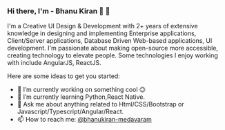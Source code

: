 ### Hi there, I'm - Bhanu Kiran 👋 👋

I'm a Creative UI Design & Development with 2+ years of extensive knowledge in designing and implementing Enterprise applications, Client/Server applications, Database Driven Web-based applications, UI development. I'm passionate about making open-source more accessible, creating technology to elevate people. Some technologies I enjoy working with include AngularJS, ReactJS.

Here are some ideas to get you started:

- 🔭 I’m currently working on something cool 😉
- 🌱 I’m currently learning Python,React Native.
- 💬 Ask me about anything related to Html/CSS/Bootstrap or Javascript/Typescript/Angular/React.
- 📫 How to reach me: [@bhanukiran-medavaram](https://www.linkedin.com/in/bhanukiran-medavaram/)
